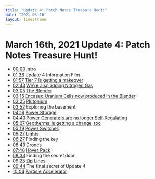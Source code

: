 ```yaml
---
title: "Update 4: Patch Notes Treasure Hunt!"
date: "2021-03-16"
layout: livestream
---
```

# March 16th, 2021 Update 4: Patch Notes Treasure Hunt!
* [00:00](https://youtu.be/Dp77ih_XmkY?t=0) Intro
* [01:36](https://youtu.be/Dp77ih_XmkY?t=96) Update 4 Information Film
* [01:57](https://youtu.be/Dp77ih_XmkY?t=117) [Tier 7 is getting a makeover](./transcriptions/yt-Dp77ih_XmkY,117.674411,163.625.md)
* [02:43](https://youtu.be/Dp77ih_XmkY?t=163) [We're also adding Nitrogen Gas](./transcriptions/yt-Dp77ih_XmkY,163.625,185.58333333333334.md)
* [03:05](https://youtu.be/Dp77ih_XmkY?t=185) [The Blender](./transcriptions/yt-Dp77ih_XmkY,185.58333333333334,195.325577.md)
* [03:15](https://youtu.be/Dp77ih_XmkY?t=195) [Encased Uranium Cells now produced in the Blender](./transcriptions/yt-Dp77ih_XmkY,195.325577,205.875.md)
* [03:25](https://youtu.be/Dp77ih_XmkY?t=205) [Plutonium](./transcriptions/yt-Dp77ih_XmkY,205.875,228.767243.md)
* [03:52](https://youtu.be/Dp77ih_XmkY?t=232) Exploring the basement
* [04:19](https://youtu.be/Dp77ih_XmkY?t=259) [Power Storage](./transcriptions/yt-Dp77ih_XmkY,259.82206,283.432566.md)
* [04:43](https://youtu.be/Dp77ih_XmkY?t=283) [Power Generators are no longer Self-Regulating](./transcriptions/yt-Dp77ih_XmkY,283.432566,307.5833333333333.md)
* [05:07](https://youtu.be/Dp77ih_XmkY?t=307) [Geothermal is getting a change, too](./transcriptions/yt-Dp77ih_XmkY,307.5833333333333,319.2083333333333.md)
* [05:19](https://youtu.be/Dp77ih_XmkY?t=319) [Power Switches](./transcriptions/yt-Dp77ih_XmkY,319.2083333333333,327.0833333333333.md)
* [05:27](https://youtu.be/Dp77ih_XmkY?t=327) [Lights](./transcriptions/yt-Dp77ih_XmkY,327.0833333333333,372.0833333333333.md)
* [06:27](https://youtu.be/Dp77ih_XmkY?t=387) Finding the key
* [06:49](https://youtu.be/Dp77ih_XmkY?t=409) [Drones](./transcriptions/yt-Dp77ih_XmkY,409.4583333333333,458.9583333333333.md)
* [07:48](https://youtu.be/Dp77ih_XmkY?t=468) [Hover Pack](./transcriptions/yt-Dp77ih_XmkY,468.081481,498.0833333333333.md)
* [08:33](https://youtu.be/Dp77ih_XmkY?t=513) Finding the secret door
* [09:25](https://youtu.be/Dp77ih_XmkY?t=565) [Zip Lines](./transcriptions/yt-Dp77ih_XmkY,565.625,573.0833333333334.md)
* [09:44](https://youtu.be/Dp77ih_XmkY?t=584) The final secret of Update 4
* [10:04](https://youtu.be/Dp77ih_XmkY?t=604) [Particle Accelerator](./transcriptions/yt-Dp77ih_XmkY,604.9583333333334,639.8333333333334.md)
